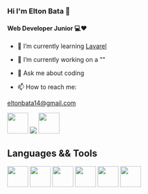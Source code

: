 ### **Hi I'm Elton Bata** 👋
#### Web Developer Junior 💻❤

- 🌱 I’m currently learning [Lavarel](https://laravel.com/)

- 🔭 I’m currently working on a ""

- 💬 Ask me about coding

- 📫 How to reach me: 

[eltonbata14@gmail.com](eltonbata14@gmail.com)

[<img src = "https://cdn.icon-icons.com/icons2/840/PNG/512/Whatsapp_icon-icons.com_66931.png" width="48px"/>](https://wa.me/qr/H3FNOAZQMGK7D1)
[<img src = "https://icons.iconarchive.com/icons/limav/flat-gradient-social/48/Linkedin-icon.png"/>](https://www.linkedin.com/mynetwork/)
[<img src = "https://hermes.digitalinnovation.one/assets/diome/logo.svg" width="48px"/>](https://web.dio.me/track/spread-fullstack-developer)  

## Languages && Tools

[<img src = "https://cdn-icons-png.flaticon.com/128/5968/5968267.png" width = "48px">](https://www.w3schools.com/html/)
[<img src = "https://cdn-icons-png.flaticon.com/128/5968/5968242.png" width = "48px">](https://www.w3schools.com/css/)
[<img src = "https://cdn-icons-png.flaticon.com/128/5968/5968332.png" width = "48px">](https://www.php.net/)
[<img src = "https://cdn-icons-png.flaticon.com/128/5968/5968672.png" width = "48px">](https://getbootstrap.com/)
[<img src = "https://cdn-icons-png.flaticon.com/128/226/226777.png" width = "48px">](https://www.java.com/)
[<img src = "https://cdn-icons-png.flaticon.com/128/5968/5968292.png" width = "48px">](https://www.javascript.com/)

<!--
**EltonBata/EltonBata** is a ✨ _special_ ✨ repository because its `README.md` (this file) appears on your GitHub profile.

Here are some ideas to get you started:



- 👯 I’m looking to collaborate on ...
- 🤔 I’m looking for help with ...
- 💬 Ask me about ...
- 📫 How to reach me: ...
- 😄 Pronouns: ...
- ⚡ Fun fact: ...
-->
